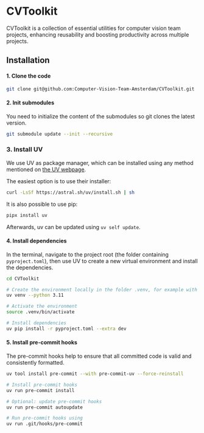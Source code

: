 # CVToolkit
CVToolkit is a collection of essential utilities for computer vision team projects, enhancing reusability and boosting productivity across multiple projects.

## Installation

#### 1. Clone the code

```bash
git clone git@github.com:Computer-Vision-Team-Amsterdam/CVToolkit.git
```

#### 2. Init submodules
You need to initialize the content of the submodules so git clones the latest version.
```bash
git submodule update --init --recursive
```

### 3. Install UV
We use UV as package manager, which can be installed using any method mentioned on [the UV webpage](https://docs.astral.sh/uv/getting-started/installation/).

The easiest option is to use their installer:
```bash
curl -LsSf https://astral.sh/uv/install.sh | sh
```

It is also possible to use pip:
```bash
pipx install uv
```

Afterwards, uv can be updated using `uv self update`.

#### 4. Install dependencies
In the terminal, navigate to the project root (the folder containing `pyproject.toml`), then use UV to create a new virtual environment and install the dependencies.

```bash
cd CVToolkit

# Create the environment locally in the folder .venv, for example with python 3.11
uv venv --python 3.11

# Activate the environment
source .venv/bin/activate 

# Install dependencies
uv pip install -r pyproject.toml --extra dev
```
    
#### 5. Install pre-commit hooks
The pre-commit hooks help to ensure that all committed code is valid and consistently formatted.

```bash
uv tool install pre-commit --with pre-commit-uv --force-reinstall

# Install pre-commit hooks
uv run pre-commit install

# Optional: update pre-commit hooks
uv run pre-commit autoupdate

# Run pre-commit hooks using
uv run .git/hooks/pre-commit
```